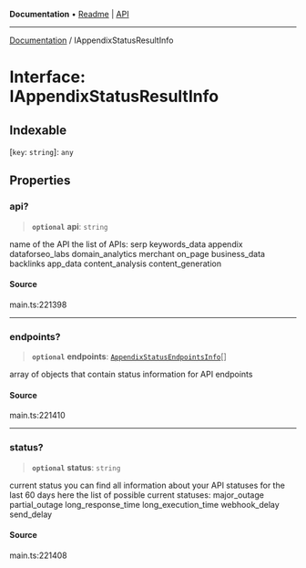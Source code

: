 **Documentation** • [Readme](../README.md) \| [API](../globals.md)

***

[Documentation](../README.md) / IAppendixStatusResultInfo

# Interface: IAppendixStatusResultInfo

## Indexable

 \[`key`: `string`\]: `any`

## Properties

### api?

> **`optional`** **api**: `string`

name of the API
the list of APIs:
serp
keywords_data
appendix
dataforseo_labs
domain_analytics
merchant
on_page
business_data
backlinks
app_data
content_analysis
content_generation

#### Source

main.ts:221398

***

### endpoints?

> **`optional`** **endpoints**: [`AppendixStatusEndpointsInfo`](../classes/AppendixStatusEndpointsInfo.md)[]

array of objects that contain status information for API endpoints

#### Source

main.ts:221410

***

### status?

> **`optional`** **status**: `string`

current status
you can find all information about your API statuses for the last 60 days here
the list of possible current statuses:
major_outage
partial_outage
long_response_time
long_execution_time
webhook_delay
send_delay

#### Source

main.ts:221408
